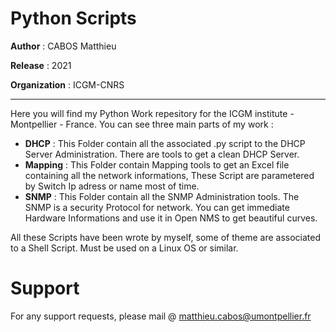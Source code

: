 # Python Scripts

**Author**  : CABOS Matthieu

**Release** : 2021

**Organization** : ICGM-CNRS

______________________________________________________________________________________________________

Here you will find my Python Work repesitory for the ICGM institute - Montpellier - France.
You can see three main parts of my work :
  * **DHCP** : This Folder contain all the associated .py script to the DHCP Server Administration. There are tools to get a clean DHCP Server.
  * **Mapping** : This Folder contain Mapping tools to get an Excel file containing all the network informations, These Script are parametered by Switch Ip adress or name most of time.
  * **SNMP** : This Folder contain all the SNMP Administration tools. The SNMP is a security Protocol for network. You can get immediate Hardware Informations and use it in Open NMS to get beautiful curves.

All these Scripts have been wrote by myself, some of theme are associated to a Shell Script. Must be used on a Linux OS or similar.

# Support

For any support requests, please mail @ matthieu.cabos@umontpellier.fr
